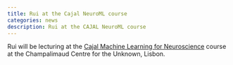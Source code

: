 ```yaml
---
title: Rui at the Cajal NeuroML course
categories: news
description: Rui at the CAJAL NeuroML course
---
```


Rui will be lecturing at the [Cajal Machine Learning for Neuroscience](https://cajal-training.org/on-site/artificial-intelligence/) course at the Champalimaud Centre for the Unknown, Lisbon.